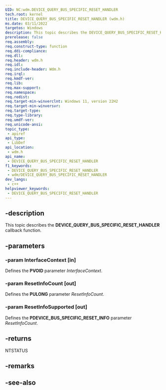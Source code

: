 ```yaml
---
UID: NC:wdm.DEVICE_QUERY_BUS_SPECIFIC_RESET_HANDLER
tech.root: kernel
title: DEVICE_QUERY_BUS_SPECIFIC_RESET_HANDLER (wdm.h)
ms.date: 03/11/2022
targetos: Windows
description: This topic describes the DEVICE_QUERY_BUS_SPECIFIC_RESET_HANDLER callback function.
prerelease: false
req.assembly: 
req.construct-type: function
req.ddi-compliance: 
req.dll: 
req.header: wdm.h
req.idl: 
req.include-header: Wdm.h
req.irql: 
req.kmdf-ver: 
req.lib: 
req.max-support: 
req.namespace: 
req.redist: 
req.target-min-winverclnt: Windows 11, version 22H2
req.target-min-winversvr: 
req.target-type: 
req.type-library: 
req.umdf-ver: 
req.unicode-ansi: 
topic_type:
 - apiref
api_type:
 - LibDef
api_location:
 - wdm.h
api_name:
 - DEVICE_QUERY_BUS_SPECIFIC_RESET_HANDLER
f1_keywords:
 - DEVICE_QUERY_BUS_SPECIFIC_RESET_HANDLER
 - wdm/DEVICE_QUERY_BUS_SPECIFIC_RESET_HANDLER
dev_langs:
 - c++
helpviewer_keywords:
 - DEVICE_QUERY_BUS_SPECIFIC_RESET_HANDLER
---
```


## -description

This topic describes the **DEVICE_QUERY_BUS_SPECIFIC_RESET_HANDLER** callback function.

## -parameters

### -param InterfaceContext [in]

Defines the **PVOID** parameter *InterfaceContext*.

### -param ResetInfoCount [out]

Defines the **PULONG** parameter *ResetInfoCount*.

### -param ResetInfoSupported [out]

Defines the **PDEVICE_BUS_SPECIFIC_RESET_INFO** parameter *ResetInfoCount*.

## -returns

NTSTATUS

## -remarks

## -see-also
